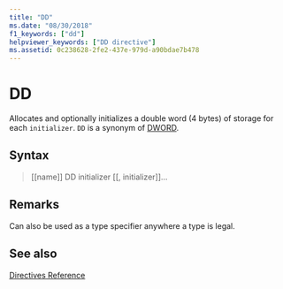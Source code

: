 ```yaml
---
title: "DD"
ms.date: "08/30/2018"
f1_keywords: ["dd"]
helpviewer_keywords: ["DD directive"]
ms.assetid: 0c238628-2fe2-437e-979d-a90bdae7b478
---
```

# DD

Allocates and optionally initializes a double word (4 bytes) of storage for each `initializer`. `DD` is a synonym of [DWORD](../../assembler/masm/dword.md).

## Syntax

> [[name]] DD initializer [[, initializer]]...

## Remarks

Can also be used as a type specifier anywhere a type is legal.

## See also

[Directives Reference](../../assembler/masm/directives-reference.md)<br/>